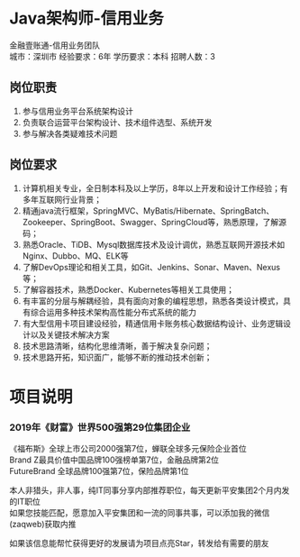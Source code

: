 # Java架构师-信用业务
金融壹账通-信用业务团队  
城市：深圳市 经验要求：6年 学历要求：本科  招聘人数：3

## 岗位职责
1. 参与信用业务平台系统架构设计   
2. 负责联合运营平台架构设计、技术组件选型、系统开发   
3. 参与解决各类疑难技术问题

## 岗位要求
1. 计算机相关专业，全日制本科及以上学历，8年以上开发和设计工作经验；有多年互联网行业背景；   
2. 精通java流行框架，SpringMVC、MyBatis/Hibernate、SpringBatch、Zookeeper、SpringBoot、Swagger、SpringCloud等，熟悉原理，了解源码；   
3. 熟悉Oracle、TiDB、Mysql数据库技术及设计调优，熟悉互联网开源技术如Nginx、Dubbo、MQ、ELK等   
4. 了解DevOps理论和相关工具，如Git、Jenkins、Sonar、Maven、Nexus等；   
5. 了解容器技术，熟悉Docker、Kubernetes等相关工具使用；   
6. 有丰富的分层与解耦经验，具有面向对象的编程思想，熟悉各类设计模式，具有综合运用多种技术架构高性能分布式系统的能力   
7. 有大型信用卡项目建设经验，精通信用卡账务核心数据结构设计、业务逻辑设计以及关键技术解决方案   
8. 技术思路清晰，结构化思维清晰，善于解决复杂问题；    
9. 技术思路开拓，知识面广，能够不断的推动技术创新；

# 项目说明

### 2019年《财富》世界500强第29位集团企业
《福布斯》全球上市公司2000强第7位，蝉联全球多元保险企业首位  
Brand Z最具价值中国品牌100强榜单第7位，金融品牌第2位  
FutureBrand 全球品牌100强第7位，保险品牌第1位

本人非猎头，非人事，纯IT同事分享内部推荐职位，每天更新平安集团2个月内发的IT职位  
如果您技能匹配，愿意加入平安集团和一流的同事共事，可以添加我的微信(zaqweb)获取内推 

如果该信息能帮忙获得更好的发展请为项目点亮Star，转发给有需要的朋友




